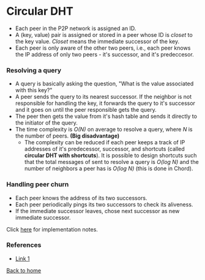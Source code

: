 # Circular DHT

- Each peer in the P2P network is assigned an ID.
- A (key, value) pair is assigned or stored in a peer whose ID is *closet* to the key value. *Closet* means the immediate successor of the key.
- Each peer is only aware of the other two peers, i.e., each peer knows the IP address of only two peers - it's successor, and it's predeccesor.

### Resolving a query
- A query is basically asking the question, "What is the value associated with this key?"
- A peer sends the query to its nearest successor. If the neighbor is not responsible for handling the key, it forwards the query to it's successor and it goes on until the peer responsible gets the query.
- The peer then gets the value from it's hash table and sends it directly to the initiator of the query.
- The time complexity is *O(N)* on average to resolve a query, where *N* is the number of peers. **(Big 
disadvantage)**
    - The complexity can be reduced if each peer keeps a track of IP addresses of it's predecessor, successor, and shortcuts (called **circular DHT with shortcuts**). It is possible to design shortcuts such that the total messages of sent to resolve a query is *O(log N)* and the number of neighbors a peer has is *O(log N)* (this is done in Chord).

### Handling peer churn
- Each peer knows the address of its two successors.
- Each peer periodically pings its two successors to check its aliveness.
- If the immediate successor leaves, chose next successor as new immediate successor.

Click [here](./circ_dht_impl.md) for implementation notes.

### References
- [Link 1](https://www.youtube.com/watch?v=-UU_ugiPZ9k)

[Back to home](./Home.md)
